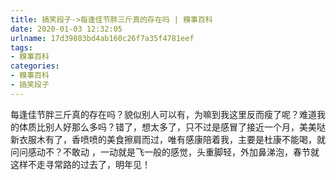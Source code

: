 ```yaml
---
title: 搞笑段子->每逢佳节胖三斤真的存在吗 | 糗事百科
date: 2020-01-03 12:32:05
urlname: 17d39803bd4ab160c26f7a35f4781eef
tags: 
- 糗事百科
categories:
- 糗事百科
- 搞笑段子
---
```

每逢佳节胖三斤真的存在吗？貌似别人可以有，为嘛到我这里反而瘦了呢？难道我的体质比别人好那么多吗？错了，想太多了，只不过是感冒了接近一个月，美美哒新衣服木有了，香喷喷的美食擦肩而过，唯有感康陪着我，主要是杜康不能喝，就问问感动不？不敢动 ，一动就是飞一般的感觉，头重脚轻，外加鼻涕泡，春节就这样不走寻常路的过去了，明年见！



